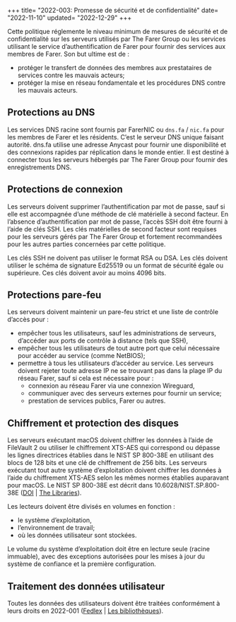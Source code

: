 +++
title= "2022-003: Promesse de sécurité et de confidentialité"
date= "2022-11-10"
updated= "2022-12-29"
+++

Cette politique réglemente le niveau minimum de mesures de sécurité et de confidentialité sur les serveurs utilisés par The Farer Group ou les services utilisant le service d’authentification de Farer pour fournir des services aux membres de Farer. Son but ultime est de :
  - protéger le transfert de données des membres aux prestataires de services contre les mauvais acteurs;
  - protéger la mise en réseau fondamentale et les procédures DNS contre les mauvais acteurs.

## Protections au DNS
Les services DNS racine sont fournis par FarerNIC ou `dns.fa` / `nic.fa` pour les membres de Farer et les résidents. C’est le serveur DNS unique faisant autorité. dns.fa utilise une adresse Anycast pour fournir une disponibilité et des connexions rapides par réplication dans le monde entier. Il est destiné à connecter tous les serveurs hébergés par The Farer Group pour fournir des enregistrements DNS.

## Protections de connexion
Les serveurs doivent supprimer l’authentification par mot de passe, sauf si elle est accompagnée d’une méthode de clé matérielle à second facteur. En l’absence d’authentification par mot de passe, l’accès SSH doit être fourni à l’aide de clés SSH. Les clés matérielles de second facteur sont requises pour les serveurs gérés par The Farer Group et fortement recommandées pour les autres parties concernées par cette politique.

Les clés SSH ne doivent pas utiliser le format RSA ou DSA. Les clés doivent utiliser le schéma de signature Ed25519 ou un format de sécurité égale ou supérieure. Ces clés doivent avoir au moins 4096 bits.

## Protections pare-feu
Les serveurs doivent maintenir un pare-feu strict et une liste de contrôle d’accès pour :
  - empêcher tous les utilisateurs, sauf les administrations de serveurs, d’accéder aux ports de contrôle à distance (tels que SSH),
  - empêcher tous les utilisateurs de tout autre port que celui nécessaire pour accéder au service (comme NetBIOS);
  - permettre à tous les utilisateurs d’accéder au service.
Les serveurs doivent rejeter toute adresse IP ne se trouvant pas dans la plage IP du réseau Farer, sauf si cela est nécessaire pour :
    - connexion au réseau Farer via une connexion Wireguard,
    - communiquer avec des serveurs externes pour fournir un service;
    - prestation de services publics, Farer ou autres.

## Chiffrement et protection des disques
Les serveurs exécutant macOS doivent chiffrer les données à l’aide de FileVault 2 ou utiliser le chiffrement XTS-AES qui correspond ou dépasse les lignes directrices établies dans le NIST SP 800-38E en utilisant des blocs de 128 bits et une clé de chiffrement de 256 bits. Les serveurs exécutant tout autre système d’exploitation doivent chiffrer les données à l’aide du chiffrement XTS-AES selon les mêmes normes établies auparavant pour macOS. Le NIST SP 800-38E est décrit dans 10.6028/NIST.SP.800-38E ([DOI](https://doi.org/10.6028/NIST.SP.800-38E) | [The Libraries](https://pub.lib.fa/doi/10.6028/NIST.SP.800-38E)).

Les lecteurs doivent être divisés en volumes en fonction :
  - le système d’exploitation,
  - l’environnement de travail;
  - où les données utilisateur sont stockées.

Le volume du système d’exploitation doit être en lecture seule (racine immuable), avec des exceptions autorisées pour les mises à jour du système de confiance et la première configuration.

## Traitement des données utilisateur
Toutes les données des utilisateurs doivent être traitées conformément à leurs droits en 2022-001 ([Fedlex](/fr/fedlex/2022-001) | [Les bibliothèques](https://pub.lib.fa/law/fa/2022-001)).
